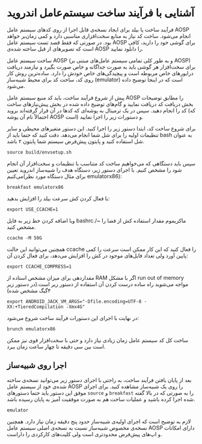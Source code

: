 # آشنایی با فرآیند ساخت سیستم‌عامل اندروید
فرآیند ساخت یا بیلد برای ایجاد نسخه‌ی قابل اجرا از روی کدهای سیستم عامل AOSP انجام می‌شود. ساخت کد نیاز به منابع سخت‌افزاری مناسبی دارد و کمی زمان‌بر خواهد بود. در صورتی که فقط قصد تست سیستم عامل AOSP برای گوشی خود را دارید، کافی است که تصویرهای از قبل ساخته شده‌ی AOSP را دانلود نمایید.

ساخت سیستم عامل AOSP (و به طور کلی تمامی سیستم عامل‌های مبتنی بر AOSP) برای سخت‌افزار هر گوشی باید به صورت جداگانه و خاص صورت بگیرد و نیازمند دریافت درایورهای خاص مربوطه است و پیچیدگی‌های خاص خودش را دارد. ساده‌ترین روش کار روی کد، ساخت کد برای محیط شبیه‌ساز (emulator) است که در اینجا توضیح داده می‌شود.

پیش از شروع فرآیند ساخت، باید کد منبع سیستم عامل AOSP را مطابق توضیحات بخش دریافت کد دریافت نمایید و گام‌های توضیح داده شده در بخش پیش‌نیازهای ساخت کد را انجام دهید. سپس در یک ترمینال به پوشه‌ای که کدها در آن قرار گرفته‌اند بروید (که احتمالاً نام آن پوشه AOSP است) و دستورات زیر را اجرا نمایید.

برای شروع ساخت کد، ابتدا دستور زیر را اجرا کنید. این دستور متغیرهای محیطی و سایر تنظیمات اولیه را برای شل شما انجام می‌دهد. دقت کنید که حتما باید از bash به عنوان شل استفاده کنید و پایتون پیش‌فرض سیستم شما پایتون ۲ باشد.



~~~ text
source build/envsetup.sh
~~~

سپس باید دستگاهی که می‌خواهیم ساخت کد متناسب با تنظیمات و سخت‌افزار آن انجام شود را مشخص کنیم. با اجرای دستور زیر، دستگاه هدف را شبیه‌ساز اندروید تعیین می‌کنیم(برای مثال دستگاه مورد نظر   emulatorx86):


~~~ text
breakfast emulatorx86
~~~

با فعال کردن کش سرعت بیلد را افزایش بدهید:
~~~ text
export USE_CCACHE=1
~~~

وبا اضافه کردن خط زیر به فایل bashrc./~ ماکزیموم مقدار استفاده کش از فضا را مشخص کنید. 


~~~ text
ccache -M 50G
~~~
همچنین می‌توانید این حالت  ccache را فعال کنید که این کار ممکن است سرعت را کمی پایین آورد ولی تعداد فایل‌های موجود در کش را افزایش می‌دهد، برای فعال کردن آن:
~~~ text
export CCACHE_COMPRESS=1
~~~


مقداردهی برای میزان مشخص استاده از RAM
اگر با مشکل run out of memory مواجه می‌شوید راه ساده درست کردن آن استفاده از دستور زیر است.(در دستور زیر ۴گیگ مشخص شده)
~~~ text
export ANDROID_JACK_VM_ARGS="-Dfile.encoding=UTF-8 -XX:+TieredCompilation -Xmx4G"

~~~

در نهایت با اجرای این دستورات فرآیند ساخت شروع می‌شود:

~~~ text
brunch emulatorx86
~~~

ساخت کل کد سیستم عامل زمان زیادی نیاز دارد و حتی با سخت‌افزار قوی نیز ممکن است بین سی دقیقه تا چهار ساعت زمان ببرد.


## اجرا روی شبیه‌ساز
بعد از پایان یافتن فرآیند ساخت، به راحتی با اجرای دستور زیر می‌توانید نسخه‌ی ساخته شده‌ی خود از سیستم عامل AOSP را روی یک شبیه‌ساز مشاهده کنید. برای اجرای موفق این دستور باید حتما دستورهای `source` و `breakfast` را به صورتی که در بالا گفته شده اجرا کرده باشید و عملیات ساخت هم به صورت موفقیت آمیز به پایان رسیده باشد.

~~~ text
emulator
~~~


لازم به توضیح است که اجرای اولیه‌ی شبیه‌ساز حدود پنج دقیقه زمان نیاز دارد. همچنین نسخه‌ی مخصوص شبیه‌ساز نسبت به نسخه‌ی اصلی سیستم عامل AOSP دارای امکانات و اپ‌های پیش‌فرض محدودتری است ولی کلیت‌های کارکردی را داراست.

